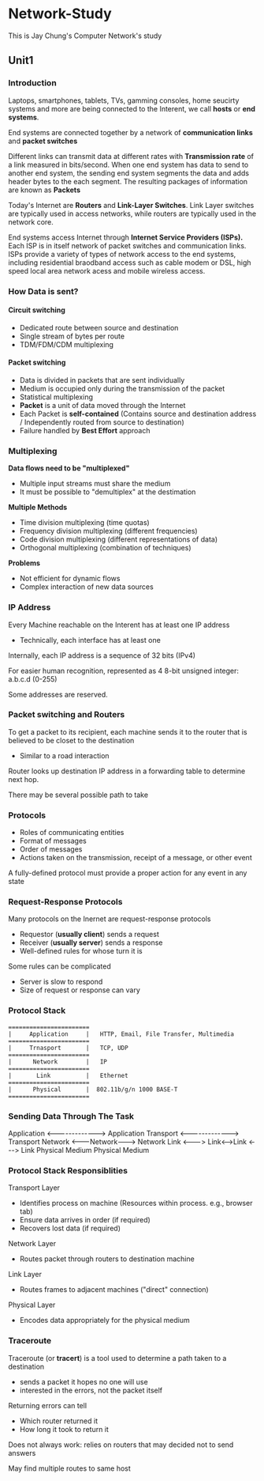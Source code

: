 # Network-Study

This is Jay Chung's Computer Network's study


## Unit1

### Introduction 

Laptops, smartphones, tablets, TVs, gamming consoles, home seucirty systems and more are being connected to the Interent, we call **hosts** or **end systems**. 

End systems are connected together by a network of **communication links** and **packet switches**

Different links can transmit data at different rates with **Transmission rate** of a link measured in bits/second. When one end system has data to send to another end system, the sending end system segments the data and adds header bytes to the each segment. The resulting packages of information are known as **Packets**

Today's Internet are **Routers** and **Link-Layer Switches**. Link Layer switches are typically used in access networks, while routers are typically used in the network core. 

End systems access Internet through **Internet Service Providers (ISPs).** Each ISP is in itself network of packet switches and communication links. ISPs provide a variety of types of network access to the end systems, including residential braodband access such as cable modem or DSL, high speed local area network acess and mobile wireless access. 

### How Data is sent?

#### Circuit switching
- Dedicated route between source and destination
- Single stream of bytes per route 
- TDM/FDM/CDM multiplexing

#### Packet switching
 - Data is divided in packets that are sent individually 
 - Medium is occupied only during the transmission of the packet 
 - Statistical multiplexing 
 - **Packet** is a unit of data moved through the Internet 
 - Each Packet is **self-contained** (Contains source and destination address / Independently routed from source to destination) 
 - Failure handled by **Best Effort** approach

### Multiplexing 
 **Data flows need to be "multiplexed"**
- Multiple input streams must share the medium 
- It must be possible to "demultiplex" at the destimation 

**Multiple Methods** 
- Time division multiplexing (time quotas) 
- Frequency division multiplexing (different frequencies) 
- Code division multiplexing (different representations of data) 
- Orthogonal multiplexing (combination of techniques) 

**Problems**
- Not efficient for dynamic flows 
- Complex interaction of new data sources 

### IP Address 
Every Machine reachable on the Interent has at least one IP address
- Technically, each interface has at least one 

Internally, each IP address is a sequence of 32 bits (IPv4)

For easier human recognition, represented as 4 8-bit unsigned integer: a.b.c.d (0-255)

Some addresses are reserved. 

### Packet switching and Routers

To get a packet to its recipient, each machine sends it to the router that is believed to be closet to the destination 
- Similar to a road interaction 

Router looks up destination IP address in a forwarding table to determine next hop.

There may be several possible path to take 

### Protocols 
- Roles of communicating entities 
- Format of messages
- Order of messages
- Actions taken on the transmission, receipt of a message, or other event 

A fully-defined protocol must provide a proper action for any event in any state 

### Request-Response Protocols 
Many protocols on the Inernet are request-response protocols
- Requestor (**usually client**) sends a request 
- Receiver (**usually server**) sends a response 
- Well-defined rules for whose turn it is 

Some rules can be complicated 
- Server is slow to respond 
- Size of request or response can vary

### Protocol Stack 
```
=======================
|     Application     |   HTTP, Email, File Transfer, Multimedia
=======================
|     Trnasport       |   TCP, UDP
=======================
|      Network        |   IP
=======================
|       Link          |   Ethernet
=======================
|      Physical       |  802.11b/g/n 1000 BASE-T
=======================
```

### Sending Data Through The Task 

Application <------------->  Application
Transport   <------------->  Transport
Network     <---Network--->  Network 
  Link <---> Link<-->Link <---> Link
Physical Medium        Physical Medium 

### Protocol Stack Responsiblities 

Transport Layer 
- Identifies process on machine (Resources within process. e.g., browser tab)
- Ensure data arrives in order (if required) 
- Recovers lost data (if required) 

Network Layer 
- Routes packet through routers to destination machine 

Link Layer
- Routes frames to adjacent machines ("direct" connection) 

Physical Layer
- Encodes data appropriately for the physical medium 

### Traceroute 

Traceroute (or **tracert**) is a tool used to determine a path taken to a destination
- sends a packet it hopes no one will use 
- interested in the errors, not the packet itself

Returning errors can tell
- Which router returned it 
- How long it took to return it 

Does not always work: relies on routers that may decided not to send answers 

May find multiple routes to same host 
